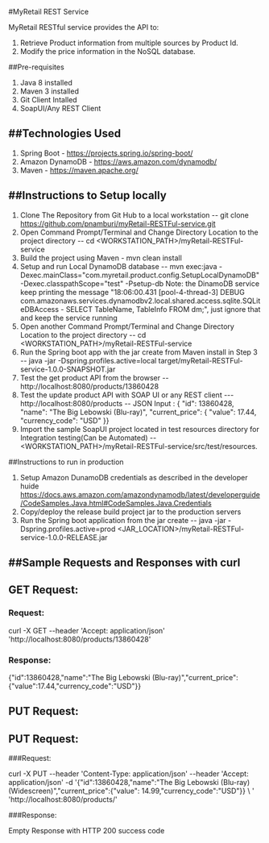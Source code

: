 #MyRetail REST Service

MyRetail RESTful service provides the API to:
1. Retrieve Product information from multiple sources by Product Id.
2. Modify the price information in the NoSQL database.

##Pre-requisites
1) Java 8 installed
2) Maven 3 installed
3) Git Client Intalled
4) SoapUI/Any REST Client

##Technologies Used
-----------------

1. Spring Boot - https://projects.spring.io/spring-boot/
2. Amazon DynamoDB - https://aws.amazon.com/dynamodb/
3. Maven - https://maven.apache.org/

##Instructions to Setup locally
---------------------
1. Clone The Repository from Git Hub to a local workstation -- git clone https://github.com/pnamburi/myRetail-RESTFul-service.git
2. Open Command Prompt/Terminal and Change Directory Location to the project directory -- cd <WORKSTATION_PATH>/myRetail-RESTFul-service
3. Build the project using Maven - mvn clean install
3. Setup and run Local DynamoDB database -- mvn exec:java -Dexec.mainClass="com.myretail.product.config.SetupLocalDynamoDB" -Dexec.classpathScope="test" -Psetup-db
Note: the DinamoDB service keep printing the message "18:06:00.431 [pool-4-thread-3] DEBUG com.amazonaws.services.dynamodbv2.local.shared.access.sqlite.SQLiteDBAccess - SELECT TableName, TableInfo FROM dm;", just ignore that and keep the service running
4. Open another Command Prompt/Terminal and Change Directory Location to the project directory -- cd <WORKSTATION_PATH>/myRetail-RESTFul-service
5. Run the Spring boot app with the jar create from Maven install in Step 3 --  java -jar -Dspring.profiles.active=local target/myRetail-RESTFul-service-1.0.0-SNAPSHOT.jar
6. Test the get product API from the browser -- http://localhost:8080/products/13860428
7. Test the update product API with SOAP UI or any REST client  --- http://localhost:8080/products -- JSON Input : {   "id": 13860428,   "name": "The Big Lebowski (Blu-ray)",   "current_price":    {      "value": 17.44,      "currency_code": "USD"   }}
8. Import the sample SoapUI project located in test resources directory for Integration testing(Can be Automated) -- <WORKSTATION_PATH>/myRetail-RESTFul-service/src/test/resources.
 
##Instructions to run in production
1. Setup Amazon DunamoDB credentials as described in the developer huide https://docs.aws.amazon.com/amazondynamodb/latest/developerguide/CodeSamples.Java.html#CodeSamples.Java.Credentials 
2. Copy/deploy the release build project jar to the production servers
3. Run the Spring boot application from the jar create  --  java -jar -Dspring.profiles.active=prod <JAR_LOCATION>/myRetail-RESTFul-service-1.0.0-RELEASE.jar

##Sample Requests and Responses with curl
--------------------------
 
## GET Request:
 
### Request:
 
 curl -X GET --header 'Accept: application/json' 'http://localhost:8080/products/13860428'
 
 ### Response:
 
 {"id":13860428,"name":"The Big Lebowski (Blu-ray)","current_price":{"value":17.44,"currency_code":"USD"}}
 
 ## PUT Request:

## PUT Request:

###Request:

curl -X PUT --header 'Content-Type: application/json' --header 'Accept: application/json' -d '{"id":13860428,"name":"The Big Lebowski (Blu-ray) (Widescreen)","current_price":{"value": 14.99,"currency_code":"USD"}} \ 
  ' 'http://localhost:8080/products/'
  
###Response:

Empty Response with HTTP 200 success code
 


 